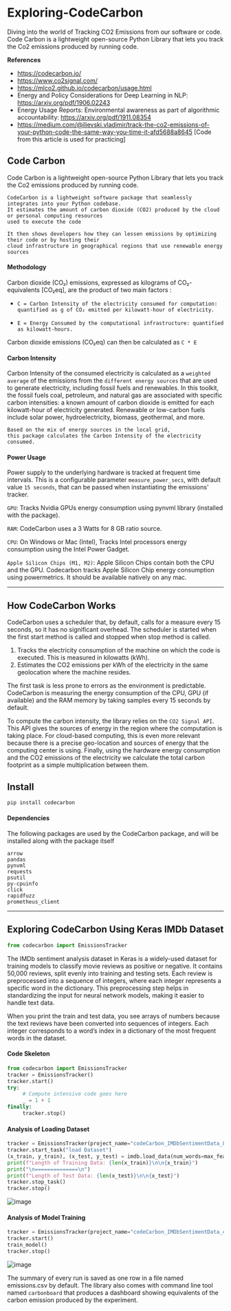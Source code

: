 # Exploring-CodeCarbon
Diving into the world of Tracking CO2 Emissions from our software or code.  Code Carbon is a lightweight open-source Python Library that lets you track the Co2 emissions produced by running code. 

<b>References</b>
- https://codecarbon.io/
- https://www.co2signal.com/
- https://mlco2.github.io/codecarbon/usage.html
- Energy and Policy Considerations for Deep Learning in NLP: https://arxiv.org/pdf/1906.02243
- Energy Usage Reports: Environmental awareness as part of algorithmic accountability: https://arxiv.org/pdf/1911.08354
- https://medium.com/@ilievski.vladimir/track-the-co2-emissions-of-your-python-code-the-same-way-you-time-it-afd5688a8645 [Code from this article is used for practicing]

## Code Carbon 
Code Carbon is a lightweight open-source Python Library that lets you track the Co2 emissions produced by running code.

```txtfile
CodeCarbon is a lightweight software package that seamlessly integrates into your Python codebase.
It estimates the amount of carbon dioxide (CO2) produced by the cloud or personal computing resources
used to execute the code
```

```txtfile
It then shows developers how they can lessen emissions by optimizing their code or by hosting their
cloud infrastructure in geographical regions that use renewable energy sources
```
#### Methodology
Carbon dioxide (CO₂) emissions, expressed as kilograms of CO₂-equivalents [CO₂eq], are the product of two main factors :

- `C = Carbon Intensity of the electricity consumed for computation: quantified as g of CO₂ emitted per kilowatt-hour of electricity.`

- `E = Energy Consumed by the computational infrastructure: quantified as kilowatt-hours.`

Carbon dioxide emissions (CO₂eq) can then be calculated as `C * E`

#### Carbon Intensity 
Carbon Intensity of the consumed electricity is calculated as a `weighted average` of the emissions from the `different energy sources` that are used to generate electricity, including fossil fuels and renewables. In this toolkit, the fossil fuels coal, petroleum, and natural gas are associated with specific carbon intensities: a known amount of carbon dioxide is emitted for each kilowatt-hour of electricity generated. Renewable or low-carbon fuels include solar power, hydroelectricity, biomass, geothermal, and more. 

```txtfile
Based on the mix of energy sources in the local grid,
this package calculates the Carbon Intensity of the electricity consumed.
```

#### Power Usage 
Power supply to the underlying hardware is tracked at frequent time intervals. This is a configurable parameter `measure_power_secs`, with default value `15 seconds`, that can be passed when instantiating the emissions’ tracker.

`GPU`: Tracks Nvidia GPUs energy consumption using pynvml library (installed with the package).

`RAM`: CodeCarbon uses a 3 Watts for 8 GB ratio source. 

`CPU`: On Windows or Mac (Intel), Tracks Intel processors energy consumption using the Intel Power Gadget.

`Apple Silicon Chips (M1, M2)`: Apple Silicon Chips contain both the CPU and the GPU. Codecarbon tracks Apple Silicon Chip energy consumption using powermetrics. It should be available natively on any mac. 

<hr>

## How CodeCarbon Works
CodeCarbon uses a scheduler that, by default, calls for a measure every 15 seconds, so it has no significant overhead. The scheduler is started when the first start method is called and stopped when stop method is called.

1. Tracks the electricity consumption of the machine on which the code is executed. This is measured in kilowatts (kWh).
2. Estimates the CO2 emissions per kWh of the electricity in the same geolocation where the machine resides.

The first task is less prone to errors as the environment is predictable. CodeCarbon is measuring the energy consumption of the CPU, GPU (if available) and the RAM memory by taking samples every 15 seconds by default.

To compute the carbon intensity, the library relies on the `CO2 Signal API`. This API gives the sources of energy in the region where the computation is taking place. For cloud-based computing, this is even more relevant because there is a precise geo-location and sources of energy that the computing center is using.
Finally, using the hardware energy consumption and the CO2 emissions of the electricity we calculate the total carbon footprint as a simple multiplication between them.

## Install 
```bash
pip install codecarbon
```
#### Dependencies 
The following packages are used by the CodeCarbon package, and will be installed along with the package itself
```txtfile
arrow
pandas
pynvml
requests
psutil
py-cpuinfo
click
rapidfuzz
prometheus_client
```
<hr>

## Exploring CodeCarbon Using Keras IMDb Dataset
```python
from codecarbon import EmissionsTracker
```
The IMDb sentiment analysis dataset in Keras is a widely-used dataset for training models to classify movie reviews as positive or negative. It contains 50,000 reviews, split evenly into training and testing sets. Each review is preprocessed into a sequence of integers, where each integer represents a specific word in the dictionary. This preprocessing step helps in standardizing the input for neural network models, making it easier to handle text data.

When you print the train and test data, you see arrays of numbers because the text reviews have been converted into sequences of integers. Each integer corresponds to a word’s index in a dictionary of the most frequent words in the dataset. 

#### Code Skeleton
```python
from codecarbon import EmissionsTracker
tracker = EmissionsTracker()
tracker.start()
try:
     # Compute intensive code goes here
     _ = 1 + 1
finally:
     tracker.stop()
```

#### Analysis of Loading Dataset 
```python
tracker = EmissionsTracker(project_name="codeCarbon_IMDbSentimentData_LoadingData_Analysis")
tracker.start_task("load Dataset")
(x_train, y_train), (x_test, y_test) = imdb.load_data(num_words=max_features)
print(f"Length of Training Data: {len(x_train)}\n\n{x_train}")
print("\n==============\n")
print(f"Length of Test Data: {len(x_test)}\n\n{x_test}")
tracker.stop_task()
tracker.stop()
```
![image](https://github.com/user-attachments/assets/009dc2a9-725c-4488-b37c-a167f2049950)

#### Analysis of Model Training
```python
tracker = EmissionsTracker(project_name="codeCarbon_IMDbSentimentData_carbonAnalysis")
tracker.start()
train_model()
tracker.stop()
```
![image](https://github.com/user-attachments/assets/659dc8ca-e9a1-49ca-a5af-980665f6a03b)

The summary of every run is saved as one row in a file named emissions.csv by default. The library also comes with command line tool named `carbonboard` that produces a dashboard showing equivalents of the carbon emission produced by the experiment.


